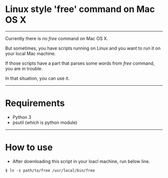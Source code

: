 # Linux style 'free' command on Mac OS X
---
Currently there is no *free* command on Mac OS X.

But sometimes, you have scripts running on Linux and you want to run it on your local Mac machine.

If those scripts have a part that parses some words from *free* command, you are in trouble.

In that situation, you can use it.

-----
# Requirements

* Python 3
* psutil (which is python module)

-----
# How to use
* After downloading this script in your loacl machine, run below line.

```
$ ln -s path/to/free /usr/local/bin/free
```